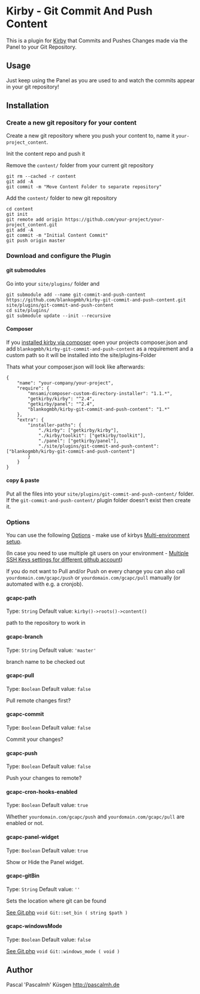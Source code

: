 # Kirby - Git Commit And Push Content

This is a plugin for [Kirby](http://getkirby.com/) that Commits and Pushes Changes made via the Panel to your Git Repository.

## Usage 

Just keep using the Panel as you are used to and watch the commits appear in your git repository!

## Installation

### Create a new git repository for your content

Create a new git repository where you push your content to, name it `your-project_content`.

Init the content repo and push it

Remove the `content/` folder from your current git repository
```
git rm --cached -r content
git add -A
git commit -m "Move Content Folder to separate repository"
``` 

Add the `content/` folder to new git repository

```
cd content
git init
git remote add origin https://github.com/your-project/your-project_content.git
git add -A
git commit -m "Initial Content Commit"
git push origin master
```

### Download and configure the Plugin

#### git submodules
Go into your `site/plugins/` folder and  
```
git submodule add --name git-commit-and-push-content https://github.com/blankogmbh/kirby-git-commit-and-push-content.git site/plugins/git-commit-and-push-content
cd site/plugins/
git submodule update --init --recursive
```

#### Composer
If you [installed kirby via composer](https://forum.getkirby.com/t/kirby-2-4-with-composer/5664/3?u=pascalmh) open your projects composer.json and add 
`blankogmbh/kirby-git-commit-and-push-content` as a requirement and a custom path so it will be installed into the site/plugins-Folder

Thats what your composer.json will look like afterwards:
```
{
    "name": "your-company/your-project",
    "require": {
        "mnsami/composer-custom-directory-installer": "1.1.*",
        "getkirby/kirby": "^2.4",
        "getkirby/panel": "^2.4",
        "blankogmbh/kirby-git-commit-and-push-content": "1.*"
    },
    "extra": {
        "installer-paths": {
            "./kirby": ["getkirby/kirby"],
            "./kirby/toolkit": ["getkirby/toolkit"],
            "./panel": ["getkirby/panel"],
            "./site/plugins/git-commit-and-push-content": ["blankogmbh/kirby-git-commit-and-push-content"]
        }
    }
}
```



#### copy & paste
Put all the files into your `site/plugins/git-commit-and-push-content/` folder. If the `git-commit-and-push-content/` plugin folder doesn't exist then create it.

### Options

You can use the following [Options](http://getkirby.com/docs/advanced/options) - make use of kirbys [Multi-environment setup](http://getkirby.com/blog/multi-environment-setup).

(In case you need to use multiple git users on your environment - [Multiple SSH Keys settings for different github account](https://gist.github.com/jexchan/2351996))

If you do not want to Pull and/or Push on every change you can also call `yourdomain.com/gcapc/push` or `yourdomain.com/gcapc/pull` manually (or automated with e.g. a cronjob).

#### gcapc-path
Type: `String`
Default value: `kirby()->roots()->content()`

path to the repository to work in

#### gcapc-branch
Type: `String`
Default value: `'master'`

branch name to be checked out

#### gcapc-pull
Type: `Boolean`
Default value: `false`
 
Pull remote changes first?

#### gcapc-commit
Type: `Boolean`
Default value: `false`
 
Commit your changes?

#### gcapc-push
Type: `Boolean`
Default value: `false`
 
Push your changes to remote?

#### gcapc-cron-hooks-enabled
Type: `Boolean`
Default value: `true`

Whether `yourdomain.com/gcapc/push` and `yourdomain.com/gcapc/pull` are enabled or not.

#### gcapc-panel-widget
Type: `Boolean`
Default value: `true`

Show or Hide the Panel widget. 

#### gcapc-gitBin
Type: `String`
Default value: `''`

Sets the location where git can be found 

[See Git.php](http://kbjr.github.io/Git.php/) `void Git::set_bin ( string $path )`

#### gcapc-windowsMode
Type: `Boolean`
Default value: `false`

[See Git.php](http://kbjr.github.io/Git.php/) `void Git::windows_mode ( void )`

## Author

Pascal 'Pascalmh' Küsgen <http://pascalmh.de>
